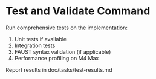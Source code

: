 # Test and Validate Command

Run comprehensive tests on the implementation:
1. Unit tests if available
2. Integration tests
3. FAUST syntax validation (if applicable)
4. Performance profiling on M4 Max

Report results in doc/tasks/test-results.md